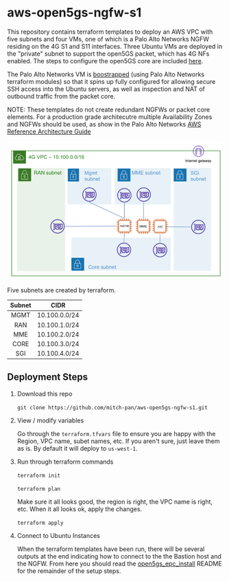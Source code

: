 # aws-open5gs-ngfw-s1
This repository contains terraform templates to deploy an AWS VPC with five subnets and four VMs, one of which 
is a Palo Alto Networks NGFW residing on the 4G S1 and S11 interfaces.  Three Ubuntu VMs are
deployed in the "private" subnet to support the open5GS packet, which has 4G NFs enabled.  The steps
to configure the open5GS core are included [here](open5gs_epc_install.md).

The Palo Alto Networks VM is [boostrapped](https://docs.paloaltonetworks.com/vm-series/10-2/vm-series-deployment/bootstrap-the-vm-series-firewall/bootstrap-the-vm-series-firewall-in-aws) (using Palo Alto Networks terraform modules) so that it spins up fully configured for allowing secure SSH access
into the Ubuntu servers, as well as inspection and NAT of outbound traffic from the packet core.

NOTE: These templates do not create redundant NGFWs or packet core elements.  For a production grade architecutre multiple Availability Zones and 
NGFWs should be used, as show in the Palo Alto Networks [AWS Reference Architecture Guide](https://www.paloaltonetworks.com/resources/guides/intelligent-architectures-aws-reference-architecture)

![alt_text](images/aws_ngfw_4g_arch.png "4G Architecture")

Five subnets are created by terraform.

| Subnet | CIDR  |
|   :---: |   :---:      |
| MGMT  | 10.100.0.0/24  |
| RAN  | 10.100.1.0/24  |
| MME  | 10.100.2.0/24  |
| CORE  | 10.100.3.0/24  |
| SGI  | 10.100.4.0/24  |

## Deployment Steps

1. Download this repo

    `git clone https://github.com/mitch-pan/aws-open5gs-ngfw-s1.git`
2. View / modify variables

    Go through the `terraform.tfvars` file to ensure you are happy with the Region, VPC name, subet names, etc.  If you 
    aren't sure, just leave them as is. By default it will deploy to `us-west-1`.
3. Run through terraform commands

    `terraform init`
    
    `terraform plan`
    
    Make sure it all looks good, the region is right, the VPC name is right, etc.  When it all looks ok, apply the changes.
    
    `terraform apply`
 
4. Connect to Ubuntu Instances

    When the terraform templates have been run, there will be several outputs at the end indicating how
    to connect to the the Bastion host and the NGFW.  From here you should read the [open5gs_epc_install](open5gs_epc_install.md) 
    README for the remainder of the setup steps.